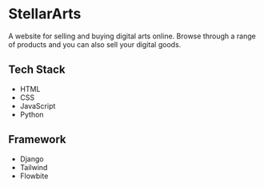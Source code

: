 # StellarArts

A website for selling and buying digital arts online. Browse through a range of products and you can also sell your digital goods. 

## Tech Stack
 - HTML
 - CSS
 - JavaScript
 - Python
## Framework
 - Django
 - Tailwind
 - Flowbite
